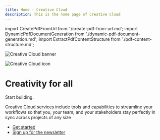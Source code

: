 ```yaml
---
title: Home - Creative Cloud
description: This is the home page of Creative Cloud
---
```



import CreatePdfFromUrl from './create-pdf-from-url.md';
import DynamicPdfDocumentGeneration from './dynamic-pdf-document-generation.md';
import ExtractPdfContentStructure from './pdf-content-structure.md';


<Hero className="custom" slots="image, icon, heading, text1, text2, buttons" variant="halfwidth" />

![Creative Cloud banner](https://developer.adobe.com/shared/images/cc-hero.png)

![Creative Cloud icon](https://adobe.io/shared/icons/cc_appicon_64.svg)

# Creativity for all

Start building.

Creative Cloud services include tools and capabilities to streamline your workflows so that you, your team, and your
stakeholders stay perfectly in sync across projects of any size

* [Get started](../1.4)
* [Sign up for the newsletter](../support/contribute/)

<AnchorButtonGroup />

